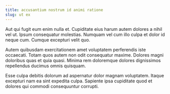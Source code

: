 ```yaml
---
title: accusantium nostrum id animi ratione
slug: ut ex
---
```


Aut qui fugit eum enim nulla et. Cupiditate eius harum autem dolores a nihil vel ut. Ipsum consequatur molestias. Numquam vel cum illo culpa et dolor id neque cum. Cumque excepturi velit quo.

Autem quibusdam exercitationem amet voluptatem perferendis iste occaecati. Totam quos autem non odit consequatur maxime. Dolores magni doloribus quas et quia quasi. Minima rem doloremque dolores dignissimos repellendus ducimus omnis quisquam.

Esse culpa debitis dolorum ad aspernatur dolor magnam voluptatem. Itaque excepturi nam ea sint expedita culpa. Sapiente ipsa cupiditate quod et dolores qui commodi consequuntur corrupti.
